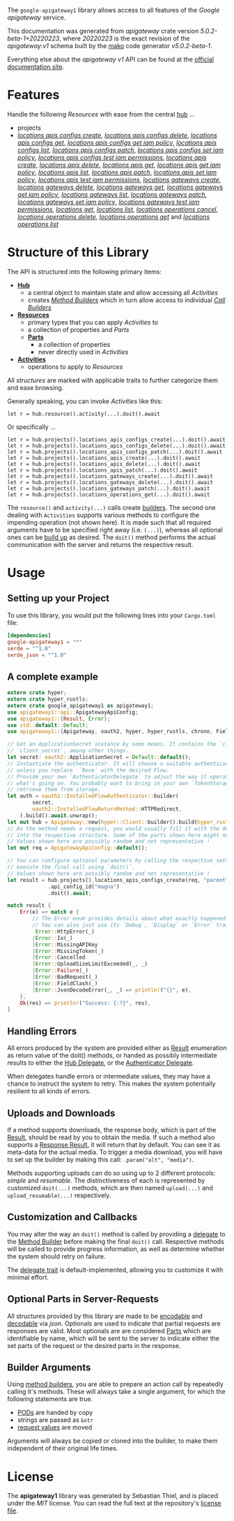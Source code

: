 <!---
DO NOT EDIT !
This file was generated automatically from 'src/generator/templates/api/README.md.mako'
DO NOT EDIT !
-->
The `google-apigateway1` library allows access to all features of the *Google apigateway* service.

This documentation was generated from *apigateway* crate version *5.0.2-beta-1+20220223*, where *20220223* is the exact revision of the *apigateway:v1* schema built by the [mako](http://www.makotemplates.org/) code generator *v5.0.2-beta-1*.

Everything else about the *apigateway* *v1* API can be found at the
[official documentation site](https://cloud.google.com/api-gateway/docs).
# Features

Handle the following *Resources* with ease from the central [hub](https://docs.rs/google-apigateway1/5.0.2-beta-1+20220223/google_apigateway1/Apigateway) ... 

* projects
 * [*locations apis configs create*](https://docs.rs/google-apigateway1/5.0.2-beta-1+20220223/google_apigateway1/api::ProjectLocationApiConfigCreateCall), [*locations apis configs delete*](https://docs.rs/google-apigateway1/5.0.2-beta-1+20220223/google_apigateway1/api::ProjectLocationApiConfigDeleteCall), [*locations apis configs get*](https://docs.rs/google-apigateway1/5.0.2-beta-1+20220223/google_apigateway1/api::ProjectLocationApiConfigGetCall), [*locations apis configs get iam policy*](https://docs.rs/google-apigateway1/5.0.2-beta-1+20220223/google_apigateway1/api::ProjectLocationApiConfigGetIamPolicyCall), [*locations apis configs list*](https://docs.rs/google-apigateway1/5.0.2-beta-1+20220223/google_apigateway1/api::ProjectLocationApiConfigListCall), [*locations apis configs patch*](https://docs.rs/google-apigateway1/5.0.2-beta-1+20220223/google_apigateway1/api::ProjectLocationApiConfigPatchCall), [*locations apis configs set iam policy*](https://docs.rs/google-apigateway1/5.0.2-beta-1+20220223/google_apigateway1/api::ProjectLocationApiConfigSetIamPolicyCall), [*locations apis configs test iam permissions*](https://docs.rs/google-apigateway1/5.0.2-beta-1+20220223/google_apigateway1/api::ProjectLocationApiConfigTestIamPermissionCall), [*locations apis create*](https://docs.rs/google-apigateway1/5.0.2-beta-1+20220223/google_apigateway1/api::ProjectLocationApiCreateCall), [*locations apis delete*](https://docs.rs/google-apigateway1/5.0.2-beta-1+20220223/google_apigateway1/api::ProjectLocationApiDeleteCall), [*locations apis get*](https://docs.rs/google-apigateway1/5.0.2-beta-1+20220223/google_apigateway1/api::ProjectLocationApiGetCall), [*locations apis get iam policy*](https://docs.rs/google-apigateway1/5.0.2-beta-1+20220223/google_apigateway1/api::ProjectLocationApiGetIamPolicyCall), [*locations apis list*](https://docs.rs/google-apigateway1/5.0.2-beta-1+20220223/google_apigateway1/api::ProjectLocationApiListCall), [*locations apis patch*](https://docs.rs/google-apigateway1/5.0.2-beta-1+20220223/google_apigateway1/api::ProjectLocationApiPatchCall), [*locations apis set iam policy*](https://docs.rs/google-apigateway1/5.0.2-beta-1+20220223/google_apigateway1/api::ProjectLocationApiSetIamPolicyCall), [*locations apis test iam permissions*](https://docs.rs/google-apigateway1/5.0.2-beta-1+20220223/google_apigateway1/api::ProjectLocationApiTestIamPermissionCall), [*locations gateways create*](https://docs.rs/google-apigateway1/5.0.2-beta-1+20220223/google_apigateway1/api::ProjectLocationGatewayCreateCall), [*locations gateways delete*](https://docs.rs/google-apigateway1/5.0.2-beta-1+20220223/google_apigateway1/api::ProjectLocationGatewayDeleteCall), [*locations gateways get*](https://docs.rs/google-apigateway1/5.0.2-beta-1+20220223/google_apigateway1/api::ProjectLocationGatewayGetCall), [*locations gateways get iam policy*](https://docs.rs/google-apigateway1/5.0.2-beta-1+20220223/google_apigateway1/api::ProjectLocationGatewayGetIamPolicyCall), [*locations gateways list*](https://docs.rs/google-apigateway1/5.0.2-beta-1+20220223/google_apigateway1/api::ProjectLocationGatewayListCall), [*locations gateways patch*](https://docs.rs/google-apigateway1/5.0.2-beta-1+20220223/google_apigateway1/api::ProjectLocationGatewayPatchCall), [*locations gateways set iam policy*](https://docs.rs/google-apigateway1/5.0.2-beta-1+20220223/google_apigateway1/api::ProjectLocationGatewaySetIamPolicyCall), [*locations gateways test iam permissions*](https://docs.rs/google-apigateway1/5.0.2-beta-1+20220223/google_apigateway1/api::ProjectLocationGatewayTestIamPermissionCall), [*locations get*](https://docs.rs/google-apigateway1/5.0.2-beta-1+20220223/google_apigateway1/api::ProjectLocationGetCall), [*locations list*](https://docs.rs/google-apigateway1/5.0.2-beta-1+20220223/google_apigateway1/api::ProjectLocationListCall), [*locations operations cancel*](https://docs.rs/google-apigateway1/5.0.2-beta-1+20220223/google_apigateway1/api::ProjectLocationOperationCancelCall), [*locations operations delete*](https://docs.rs/google-apigateway1/5.0.2-beta-1+20220223/google_apigateway1/api::ProjectLocationOperationDeleteCall), [*locations operations get*](https://docs.rs/google-apigateway1/5.0.2-beta-1+20220223/google_apigateway1/api::ProjectLocationOperationGetCall) and [*locations operations list*](https://docs.rs/google-apigateway1/5.0.2-beta-1+20220223/google_apigateway1/api::ProjectLocationOperationListCall)




# Structure of this Library

The API is structured into the following primary items:

* **[Hub](https://docs.rs/google-apigateway1/5.0.2-beta-1+20220223/google_apigateway1/Apigateway)**
    * a central object to maintain state and allow accessing all *Activities*
    * creates [*Method Builders*](https://docs.rs/google-apigateway1/5.0.2-beta-1+20220223/google_apigateway1/client::MethodsBuilder) which in turn
      allow access to individual [*Call Builders*](https://docs.rs/google-apigateway1/5.0.2-beta-1+20220223/google_apigateway1/client::CallBuilder)
* **[Resources](https://docs.rs/google-apigateway1/5.0.2-beta-1+20220223/google_apigateway1/client::Resource)**
    * primary types that you can apply *Activities* to
    * a collection of properties and *Parts*
    * **[Parts](https://docs.rs/google-apigateway1/5.0.2-beta-1+20220223/google_apigateway1/client::Part)**
        * a collection of properties
        * never directly used in *Activities*
* **[Activities](https://docs.rs/google-apigateway1/5.0.2-beta-1+20220223/google_apigateway1/client::CallBuilder)**
    * operations to apply to *Resources*

All *structures* are marked with applicable traits to further categorize them and ease browsing.

Generally speaking, you can invoke *Activities* like this:

```Rust,ignore
let r = hub.resource().activity(...).doit().await
```

Or specifically ...

```ignore
let r = hub.projects().locations_apis_configs_create(...).doit().await
let r = hub.projects().locations_apis_configs_delete(...).doit().await
let r = hub.projects().locations_apis_configs_patch(...).doit().await
let r = hub.projects().locations_apis_create(...).doit().await
let r = hub.projects().locations_apis_delete(...).doit().await
let r = hub.projects().locations_apis_patch(...).doit().await
let r = hub.projects().locations_gateways_create(...).doit().await
let r = hub.projects().locations_gateways_delete(...).doit().await
let r = hub.projects().locations_gateways_patch(...).doit().await
let r = hub.projects().locations_operations_get(...).doit().await
```

The `resource()` and `activity(...)` calls create [builders][builder-pattern]. The second one dealing with `Activities` 
supports various methods to configure the impending operation (not shown here). It is made such that all required arguments have to be 
specified right away (i.e. `(...)`), whereas all optional ones can be [build up][builder-pattern] as desired.
The `doit()` method performs the actual communication with the server and returns the respective result.

# Usage

## Setting up your Project

To use this library, you would put the following lines into your `Cargo.toml` file:

```toml
[dependencies]
google-apigateway1 = "*"
serde = "^1.0"
serde_json = "^1.0"
```

## A complete example

```Rust
extern crate hyper;
extern crate hyper_rustls;
extern crate google_apigateway1 as apigateway1;
use apigateway1::api::ApigatewayApiConfig;
use apigateway1::{Result, Error};
use std::default::Default;
use apigateway1::{Apigateway, oauth2, hyper, hyper_rustls, chrono, FieldMask};

// Get an ApplicationSecret instance by some means. It contains the `client_id` and 
// `client_secret`, among other things.
let secret: oauth2::ApplicationSecret = Default::default();
// Instantiate the authenticator. It will choose a suitable authentication flow for you, 
// unless you replace  `None` with the desired Flow.
// Provide your own `AuthenticatorDelegate` to adjust the way it operates and get feedback about 
// what's going on. You probably want to bring in your own `TokenStorage` to persist tokens and
// retrieve them from storage.
let auth = oauth2::InstalledFlowAuthenticator::builder(
        secret,
        oauth2::InstalledFlowReturnMethod::HTTPRedirect,
    ).build().await.unwrap();
let mut hub = Apigateway::new(hyper::Client::builder().build(hyper_rustls::HttpsConnectorBuilder::new().with_native_roots().https_or_http().enable_http1().enable_http2().build()), auth);
// As the method needs a request, you would usually fill it with the desired information
// into the respective structure. Some of the parts shown here might not be applicable !
// Values shown here are possibly random and not representative !
let mut req = ApigatewayApiConfig::default();

// You can configure optional parameters by calling the respective setters at will, and
// execute the final call using `doit()`.
// Values shown here are possibly random and not representative !
let result = hub.projects().locations_apis_configs_create(req, "parent")
             .api_config_id("magna")
             .doit().await;

match result {
    Err(e) => match e {
        // The Error enum provides details about what exactly happened.
        // You can also just use its `Debug`, `Display` or `Error` traits
         Error::HttpError(_)
        |Error::Io(_)
        |Error::MissingAPIKey
        |Error::MissingToken(_)
        |Error::Cancelled
        |Error::UploadSizeLimitExceeded(_, _)
        |Error::Failure(_)
        |Error::BadRequest(_)
        |Error::FieldClash(_)
        |Error::JsonDecodeError(_, _) => println!("{}", e),
    },
    Ok(res) => println!("Success: {:?}", res),
}

```
## Handling Errors

All errors produced by the system are provided either as [Result](https://docs.rs/google-apigateway1/5.0.2-beta-1+20220223/google_apigateway1/client::Result) enumeration as return value of
the doit() methods, or handed as possibly intermediate results to either the 
[Hub Delegate](https://docs.rs/google-apigateway1/5.0.2-beta-1+20220223/google_apigateway1/client::Delegate), or the [Authenticator Delegate](https://docs.rs/yup-oauth2/*/yup_oauth2/trait.AuthenticatorDelegate.html).

When delegates handle errors or intermediate values, they may have a chance to instruct the system to retry. This 
makes the system potentially resilient to all kinds of errors.

## Uploads and Downloads
If a method supports downloads, the response body, which is part of the [Result](https://docs.rs/google-apigateway1/5.0.2-beta-1+20220223/google_apigateway1/client::Result), should be
read by you to obtain the media.
If such a method also supports a [Response Result](https://docs.rs/google-apigateway1/5.0.2-beta-1+20220223/google_apigateway1/client::ResponseResult), it will return that by default.
You can see it as meta-data for the actual media. To trigger a media download, you will have to set up the builder by making
this call: `.param("alt", "media")`.

Methods supporting uploads can do so using up to 2 different protocols: 
*simple* and *resumable*. The distinctiveness of each is represented by customized 
`doit(...)` methods, which are then named `upload(...)` and `upload_resumable(...)` respectively.

## Customization and Callbacks

You may alter the way an `doit()` method is called by providing a [delegate](https://docs.rs/google-apigateway1/5.0.2-beta-1+20220223/google_apigateway1/client::Delegate) to the 
[Method Builder](https://docs.rs/google-apigateway1/5.0.2-beta-1+20220223/google_apigateway1/client::CallBuilder) before making the final `doit()` call. 
Respective methods will be called to provide progress information, as well as determine whether the system should 
retry on failure.

The [delegate trait](https://docs.rs/google-apigateway1/5.0.2-beta-1+20220223/google_apigateway1/client::Delegate) is default-implemented, allowing you to customize it with minimal effort.

## Optional Parts in Server-Requests

All structures provided by this library are made to be [encodable](https://docs.rs/google-apigateway1/5.0.2-beta-1+20220223/google_apigateway1/client::RequestValue) and 
[decodable](https://docs.rs/google-apigateway1/5.0.2-beta-1+20220223/google_apigateway1/client::ResponseResult) via *json*. Optionals are used to indicate that partial requests are responses 
are valid.
Most optionals are are considered [Parts](https://docs.rs/google-apigateway1/5.0.2-beta-1+20220223/google_apigateway1/client::Part) which are identifiable by name, which will be sent to 
the server to indicate either the set parts of the request or the desired parts in the response.

## Builder Arguments

Using [method builders](https://docs.rs/google-apigateway1/5.0.2-beta-1+20220223/google_apigateway1/client::CallBuilder), you are able to prepare an action call by repeatedly calling it's methods.
These will always take a single argument, for which the following statements are true.

* [PODs][wiki-pod] are handed by copy
* strings are passed as `&str`
* [request values](https://docs.rs/google-apigateway1/5.0.2-beta-1+20220223/google_apigateway1/client::RequestValue) are moved

Arguments will always be copied or cloned into the builder, to make them independent of their original life times.

[wiki-pod]: http://en.wikipedia.org/wiki/Plain_old_data_structure
[builder-pattern]: http://en.wikipedia.org/wiki/Builder_pattern
[google-go-api]: https://github.com/google/google-api-go-client

# License
The **apigateway1** library was generated by Sebastian Thiel, and is placed 
under the *MIT* license.
You can read the full text at the repository's [license file][repo-license].

[repo-license]: https://github.com/Byron/google-apis-rsblob/main/LICENSE.md

